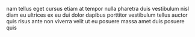 nam tellus eget cursus etiam at tempor nulla pharetra duis vestibulum nisl diam
eu ultrices ex eu dui dolor dapibus porttitor vestibulum tellus auctor quis
risus ante non viverra velit ut eu posuere massa amet duis posuere quis